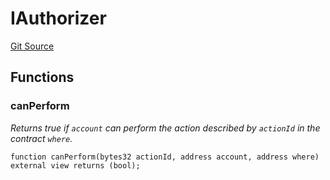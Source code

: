 # IAuthorizer
[Git Source](https://github.com/Increment-Finance/peripheral-contracts/blob/fc86e744c6664e8852ac82787aa2f73b160e6a5d/contracts/interfaces/balancer/IVault.sol)


## Functions
### canPerform

*Returns true if `account` can perform the action described by `actionId` in the contract `where`.*


```solidity
function canPerform(bytes32 actionId, address account, address where) external view returns (bool);
```

